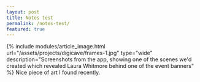 ```yaml
---
layout: post
title: Notes test
permalink: /notes-test/
featured: true
---
```


{% include modules/article_image.html url="/assets/projects/digicave/frames-1.jpg" type="wide" description="Screenshots from the app, showing one of the scenes we'd created which revealed Laura Whitmore behind one of the event banners" %}
Nice piece of art I found recently.
